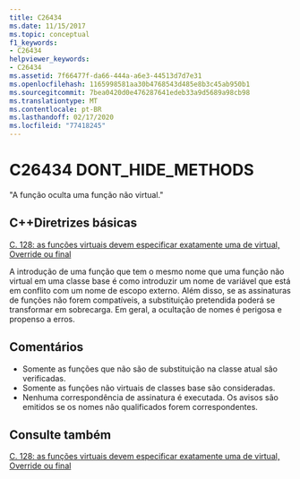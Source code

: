 ```yaml
---
title: C26434
ms.date: 11/15/2017
ms.topic: conceptual
f1_keywords:
- C26434
helpviewer_keywords:
- C26434
ms.assetid: 7f66477f-da66-444a-a6e3-44513d7d7e31
ms.openlocfilehash: 1165998581aa30b4768543d485e8b3c45ab950b1
ms.sourcegitcommit: 7bea0420d0e476287641edeb33a9d5689a98cb98
ms.translationtype: MT
ms.contentlocale: pt-BR
ms.lasthandoff: 02/17/2020
ms.locfileid: "77418245"
---
```

# <a name="c26434-dont_hide_methods"></a>C26434 DONT_HIDE_METHODS

"A função oculta uma função não virtual."

## <a name="c-core-guidelines"></a>C++Diretrizes básicas

[C. 128: as funções virtuais devem especificar exatamente uma de virtual, Override ou final](https://github.com/isocpp/CppCoreGuidelines/blob/master/CppCoreGuidelines.md)

A introdução de uma função que tem o mesmo nome que uma função não virtual em uma classe base é como introduzir um nome de variável que está em conflito com um nome de escopo externo. Além disso, se as assinaturas de funções não forem compatíveis, a substituição pretendida poderá se transformar em sobrecarga. Em geral, a ocultação de nomes é perigosa e propenso a erros.

## <a name="remarks"></a>Comentários

- Somente as funções que não são de substituição na classe atual são verificadas.
- Somente as funções não virtuais de classes base são consideradas.
- Nenhuma correspondência de assinatura é executada. Os avisos são emitidos se os nomes não qualificados forem correspondentes.

## <a name="see-also"></a>Consulte também

[C. 128: as funções virtuais devem especificar exatamente uma de virtual, Override ou final](https://github.com/isocpp/CppCoreGuidelines/blob/master/CppCoreGuidelines.md)
